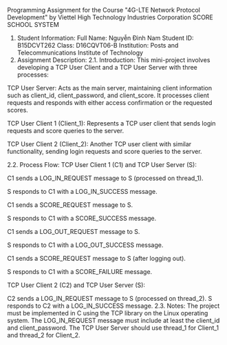 Programming Assignment for the Course "4G-LTE Network Protocol Development" by Viettel High Technology Industries Corporation
SCORE SCHOOL SYSTEM
1. Student Information:
Full Name: Nguyễn Đình Nam
Student ID: B15DCVT262
Class: D16CQVT06-B
Institution: Posts and Telecommunications Institute of Technology
2. Assignment Description:
2.1. Introduction:
This mini-project involves developing a TCP User Client and a TCP User Server with three processes:

TCP User Server:
Acts as the main server, maintaining client information such as client_id, client_password, and client_score. It processes client requests and responds with either access confirmation or the requested scores.

TCP User Client 1 (Client_1):
Represents a TCP user client that sends login requests and score queries to the server.

TCP User Client 2 (Client_2):
Another TCP user client with similar functionality, sending login requests and score queries to the server.

2.2. Process Flow:
TCP User Client 1 (C1) and TCP User Server (S):

C1 sends a LOG_IN_REQUEST message to S (processed on thread_1).

S responds to C1 with a LOG_IN_SUCCESS message.

C1 sends a SCORE_REQUEST message to S.

S responds to C1 with a SCORE_SUCCESS message.

C1 sends a LOG_OUT_REQUEST message to S.

S responds to C1 with a LOG_OUT_SUCCESS message.

C1 sends a SCORE_REQUEST message to S (after logging out).

S responds to C1 with a SCORE_FAILURE message.

TCP User Client 2 (C2) and TCP User Server (S):

C2 sends a LOG_IN_REQUEST message to S (processed on thread_2).
S responds to C2 with a LOG_IN_SUCCESS message.
2.3. Notes:
The project must be implemented in C using the TCP library on the Linux operating system.
The LOG_IN_REQUEST message must include at least the client_id and client_password.
The TCP User Server should use thread_1 for Client_1 and thread_2 for Client_2.
